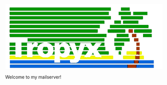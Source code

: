 ![Alt Text](https://raw.githubusercontent.com/tropyx/tropyx.github.io/master/tropyx-tranny.gif)

Welcome to my mailserver!
